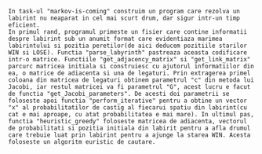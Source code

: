     In task-ul "markov-is-coming" construim un program care rezolva un labirint nu neaparat in cel mai scurt drum, dar sigur intr-un timp eficient.
    In primul rand, programul primeste un fisier care contine informatii despre labirint sub un anumit format care evidentiaza marimea labirintului si pozitia peretilor(de aici deducem pozitiile starilor WIN si LOSE). Functia "parse_labyrinth" pastreaza aceasta codificare intr-o matrice. Functiile "get_adjacency_matrix" si "get_link_matrix" parcurc matricea initiala si construiesc cu ajutorul informatiilor din ea, o matrice de adiacenta si una de legaturi. Prin extragerea primel coloana din matricea de legaturi obtinem parametrul "c" din metoda lui Jacobi, iar restul matricei va fi parametrul "G", acest lucru e facut de functia "get_Jacobi_parameters". De acesti doi parametrii se foloseste apoi functia "perform_iterative" pentru a obtine un vector "x" al probabilitatilor de castig al fiecarui spatiu din labirint(cu cat e mai aproape, cu atat probabilitatea e mai mare). In ultimul pas, functia "heuristic_greedy" foloseste matricea de adiacenta, vectorul de probabilitati si pozitia initiala din labirit pentru a afla drumul care trebuie luat prin labirint pentru a ajunge la starea WIN. Acesta foloseste un algoritm euristic de cautare.
